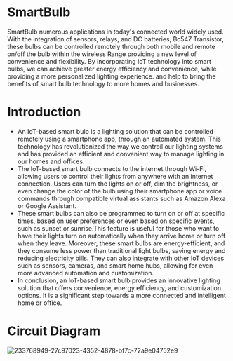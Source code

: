 # SmartBulb

SmartBulb numerous applications in today's connected world widely used. With the integration of sensors, relays, and DC batteries, Bc547 Transistor, these bulbs can be controlled remotely through both mobile and remote on/off the bulb within the wireless Range providing a new level of convenience and flexibility. By incorporating IoT technology into smart bulbs, we can achieve greater energy efficiency and convenience, while providing a more personalized lighting experience. and help to bring the benefits of smart bulb technology to more homes and businesses.


# Introduction

*  An IoT-based smart bulb is a lighting solution that can be controlled remotely using a smartphone app, through an automated system. This technology has                revolutionized the way we controil our lighting systems and has provided an efficient and convenient way to manage lighting in our homes and offices.
*  The IoT-based smart bulb connects to the internet through Wi-Fi, allowing users to control their lights from anywhere with an internet connection. Users can turn      the lights on or off, dim the brightness, or even change the color of the bulb using their smartphone app or voice commands through compatible virtual assistants      such as Amazon Alexa or Google Assistant.
*  These smart bulbs can also be programmed to turn on or off at specific times, based on user preferences or even based on specific events, such as sunset or            sunrise.This feature is useful for those who want to have their lights turn on automatically when they arrive home or turn off when they leave. Moreover, these        smart bulbs are energy-efficient, and they consume less power than traditional light bulbs, saving energy and reducing electricity bills. They can also integrate      with other IoT devices such as sensors, cameras, and smart home hubs, allowing for even more advanced automation and customization.
*  In conclusion, an IoT-based smart bulb provides an innovative lighting solution that offers convenience, energy efficiency, and customization options. It is a          significant step towards a more connected and intelligent home or office.


# Circuit Diagram

 ![233768949-27c97023-4352-4878-bf7c-72a9e04752e9](https://user-images.githubusercontent.com/122549467/234851865-1304dc83-1163-4c4f-83dd-294c335bfae0.png)

 
 
 
 
 
 
